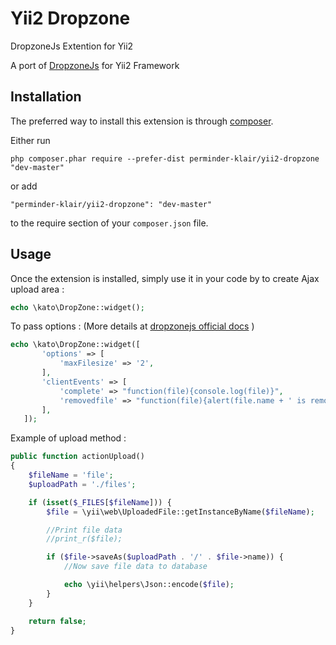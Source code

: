 Yii2 Dropzone
=============
DropzoneJs Extention for Yii2

A port of [DropzoneJs](http://www.dropzonejs.com/) for Yii2 Framework

Installation
------------

The preferred way to install this extension is through [composer](http://getcomposer.org/download/).

Either run

```
php composer.phar require --prefer-dist perminder-klair/yii2-dropzone "dev-master"
```

or add

```
"perminder-klair/yii2-dropzone": "dev-master"
```

to the require section of your `composer.json` file.


Usage
-----

Once the extension is installed, simply use it in your code by to create Ajax upload area :

```php
echo \kato\DropZone::widget();
```


To pass options : (More details at [dropzonejs official docs](http://www.dropzonejs.com/#toc_6) )

```php
echo \kato\DropZone::widget([
       'options' => [
           'maxFilesize' => '2',
       ],
       'clientEvents' => [
           'complete' => "function(file){console.log(file)}",
           'removedfile' => "function(file){alert(file.name + ' is removed')}"
       ],
   ]);
```

Example of upload method :

```php
public function actionUpload()
{
    $fileName = 'file';
    $uploadPath = './files';

    if (isset($_FILES[$fileName])) {
        $file = \yii\web\UploadedFile::getInstanceByName($fileName);

        //Print file data
        //print_r($file);

        if ($file->saveAs($uploadPath . '/' . $file->name)) {
            //Now save file data to database

            echo \yii\helpers\Json::encode($file);
        }
    }

    return false;
}
```
